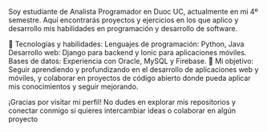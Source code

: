 Soy estudiante de Analista Programador en Duoc UC, actualmente en mi 4º semestre. Aquí encontrarás proyectos y ejercicios en los que aplico y desarrollo mis habilidades en programación y desarrollo de software.

🔧 Tecnologías y habilidades:
Lenguajes de programación: Python, Java
Desarrollo web: Django para backend y Ionic para aplicaciones móviles.
Bases de datos: Experiencia con Oracle, MySQL y Firebase.
🚀 Mi objetivo:
Seguir aprendiendo y profundizando en el desarrollo de aplicaciones web y móviles, y colaborar en proyectos de código abierto donde pueda aplicar mis conocimientos y seguir mejorando.

¡Gracias por visitar mi perfil! No dudes en explorar mis repositorios y conectar conmigo si quieres intercambiar ideas o colaborar en algún proyecto

<!---
tilininsano25/tilininsano25 is a ✨ special ✨ repository because its `README.md` (this file) appears on your GitHub profile.
You can click the Preview link to take a look at your changes.
--->
